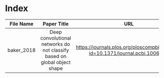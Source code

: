 # Index
| File Name  |                               Paper Title                                |                                      URL                                       |
|:----------:| :----------------------------------------------------------------------: | :----------------------------------------------------------------------------: |
| baker_2018 | Deep convolutional networks do not classify based on global object shape | https://journals.plos.org/ploscompbiol/article?id=10.1371/journal.pcbi.1006613 |